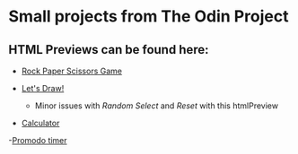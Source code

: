 # Small projects from The Odin Project

## HTML Previews can be found here:

- [Rock Paper Scissors Game](https://atrobert.github.io/odin_project/index.html)

- [Let's Draw!](https://htmlpreview.github.io/?https://github.com/atRobert/odin_project/blob/master/draw/index.html#/bored)

  - Minor issues with _Random Select_ and _Reset_ with this htmlPreview

- [Calculator](https://htmlpreview.github.io/?https://github.com/atRobert/odin_project/blob/master/calculator/calc.html#/bored)

-[Promodo timer](https://htmlpreview.github.io/?https://github.com/atRobert/odin_project/blob/master/rromodo-timer/timer.html#/bored)
